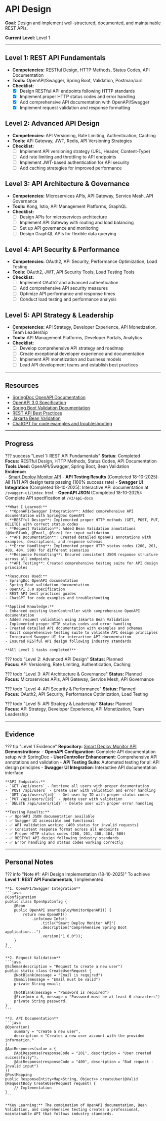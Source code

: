 # API Design

**Goal:** Design and implement well-structured, documented, and maintainable REST APIs.

**Current Level:** Level 1

---

## Level 1: REST API Fundamentals
- **Competencies:** RESTful Design, HTTP Methods, Status Codes, API Documentation
- **Tools:** OpenAPI/Swagger, Spring Boot, Validation, Postman/curl
- **Checklist:**
  - [x] Design RESTful API endpoints following HTTP standards
  - [x] Implement proper HTTP status codes and error handling
  - [x] Add comprehensive API documentation with OpenAPI/Swagger
  - [x] Implement request validation and response formatting

## Level 2: Advanced API Design
- **Competencies:** API Versioning, Rate Limiting, Authentication, Caching
- **Tools:** API Gateway, JWT, Redis, API Versioning Strategies
- **Checklist:**
  - [ ] Implement API versioning strategy (URL, Header, Content-Type)
  - [ ] Add rate limiting and throttling to API endpoints
  - [ ] Implement JWT-based authentication for API security
  - [ ] Add caching strategies for improved performance

## Level 3: API Architecture & Governance
- **Competencies:** Microservices APIs, API Gateway, Service Mesh, API Governance
- **Tools:** Kong, Istio, API Management Platforms, GraphQL
- **Checklist:**
  - [ ] Design APIs for microservices architecture
  - [ ] Implement API Gateway with routing and load balancing
  - [ ] Set up API governance and monitoring
  - [ ] Design GraphQL APIs for flexible data querying

## Level 4: API Security & Performance
- **Competencies:** OAuth2, API Security, Performance Optimization, Load Testing
- **Tools:** OAuth2, JWT, API Security Tools, Load Testing Tools
- **Checklist:**
  - [ ] Implement OAuth2 and advanced authentication
  - [ ] Add comprehensive API security measures
  - [ ] Optimize API performance and response times
  - [ ] Conduct load testing and performance analysis

## Level 5: API Strategy & Leadership
- **Competencies:** API Strategy, Developer Experience, API Monetization, Team Leadership
- **Tools:** API Management Platforms, Developer Portals, Analytics
- **Checklist:**
  - [ ] Develop comprehensive API strategy and roadmap
  - [ ] Create exceptional developer experience and documentation
  - [ ] Implement API monetization and business models
  - [ ] Lead API development teams and establish best practices

---

## Resources
- [SpringDoc OpenAPI Documentation](https://springdoc.org/)
- [OpenAPI 3.0 Specification](https://swagger.io/specification/)
- [Spring Boot Validation Documentation](https://spring.io/guides/gs/validating-form-input/)
- [REST API Best Practices](https://restfulapi.net/)
- [Jakarta Bean Validation](https://beanvalidation.org/)
- [ChatGPT for code examples and troubleshooting](https://chat.openai.com/)

---

## Progress

??? success "Level 1: REST API Fundamentals"
    **Status:** Completed  
    **Focus:** RESTful Design, HTTP Methods, Status Codes, API Documentation  
    **Tools Used:** OpenAPI/Swagger, Spring Boot, Bean Validation  
    **Evidence:**  
    - [Smart Deploy Monitor API](https://github.com/AliAlSubhi98/Upskilling/tree/main/practices/observability-cicd/smart-deploy-monitor)
    - **API Testing Results** (Completed 18-10-2025): All 11/11 API design tests passing (100% success rate)
    - **Swagger UI Integration** (Completed 18-10-2025): Interactive API documentation at `/swagger-ui/index.html`
    - **OpenAPI JSON** (Completed 18-10-2025): Complete API specification at `/v3/api-docs`
    
    **What I Learned:**
    - **OpenAPI/Swagger Integration**: Added comprehensive API documentation with SpringDoc OpenAPI
    - **RESTful Design**: Implemented proper HTTP methods (GET, POST, PUT, DELETE) with correct status codes
    - **Request Validation**: Added Bean Validation annotations (@NotBlank, @Email, @Size) for input validation
    - **API Documentation**: Created detailed OpenAPI annotations with examples, descriptions, and response schemas
    - **Error Handling**: Implemented proper HTTP status codes (200, 201, 400, 404, 500) for different scenarios
    - **Response Formatting**: Ensured consistent JSON response structure across all endpoints
    - **API Testing**: Created comprehensive testing suite for API design principles
    
    **Resources Used:**
    - SpringDoc OpenAPI documentation
    - Spring Boot validation documentation
    - OpenAPI 3.0 specification
    - REST API best practices guides
    - ChatGPT for code examples and troubleshooting
    
    **Applied Knowledge:**
    - Enhanced existing UserController with comprehensive OpenAPI documentation
    - Added request validation using Jakarta Bean Validation
    - Implemented proper HTTP status codes and error handling
    - Created detailed API documentation with examples and schemas
    - Built comprehensive testing suite to validate API design principles
    - Integrated Swagger UI for interactive API documentation
    - Ensured RESTful API design following industry standards
    
    **All Level 1 tasks completed!**

??? todo "Level 2: Advanced API Design"
    **Status:** Planned  
    **Focus:** API Versioning, Rate Limiting, Authentication, Caching

??? todo "Level 3: API Architecture & Governance"
    **Status:** Planned  
    **Focus:** Microservices APIs, API Gateway, Service Mesh, API Governance

??? todo "Level 4: API Security & Performance"
    **Status:** Planned  
    **Focus:** OAuth2, API Security, Performance Optimization, Load Testing

??? todo "Level 5: API Strategy & Leadership"
    **Status:** Planned  
    **Focus:** API Strategy, Developer Experience, API Monetization, Team Leadership

---

## Evidence

??? tip "Level 1 Evidence"
    **Repository:** [Smart Deploy Monitor API](https://github.com/AliAlSubhi98/Upskilling/tree/main/practices/observability-cicd/smart-deploy-monitor)  
    **Demonstrations:**
    - **OpenAPI Configuration**: Complete API documentation setup with SpringDoc
    - **UserController Enhancement**: Comprehensive API annotations and validation
    - **API Testing Suite**: Automated testing for all API design principles
    - **Swagger UI Integration**: Interactive API documentation interface
    
    **API Endpoints:**
    - `GET /api/users` - Retrieve all users with proper documentation
    - `POST /api/users` - Create user with validation and error handling
    - `GET /api/users/{id}` - Get user by ID with proper status codes
    - `PUT /api/users/{id}` - Update user with validation
    - `DELETE /api/users/{id}` - Delete user with proper error handling
    
    **Testing Results:**
    - ✅ OpenAPI JSON documentation available
    - ✅ Swagger UI accessible and functional
    - ✅ API validation working (400 status for invalid requests)
    - ✅ Consistent response format across all endpoints
    - ✅ Proper HTTP status codes (200, 201, 400, 404, 500)
    - ✅ RESTful API design following industry standards
    - ✅ Error handling and status codes working correctly

---

## Personal Notes

??? info "Note #1: API Design Implementation (18-10-2025)"
    To achieve **Level 1: REST API Fundamentals**, I implemented:

    **1. OpenAPI/Swagger Integration**
    ```java
    @Configuration
    public class OpenApiConfig {
        @Bean
        public OpenAPI smartDeployMonitorOpenAPI() {
            return new OpenAPI()
                .info(new Info()
                    .title("Smart Deploy Monitor API")
                    .description("Comprehensive Spring Boot application...")
                    .version("1.0.0"));
        }
    }
    ```

    **2. Request Validation**
    ```java
    @Schema(description = "Request to create a new user")
    public static class CreateUserRequest {
        @NotBlank(message = "Email is required")
        @Email(message = "Email must be valid")
        private String email;
        
        @NotBlank(message = "Password is required")
        @Size(min = 6, message = "Password must be at least 6 characters")
        private String password;
    }
    ```

    **3. API Documentation**
    ```java
    @Operation(
        summary = "Create a new user",
        description = "Creates a new user account with the provided information."
    )
    @ApiResponses(value = {
        @ApiResponse(responseCode = "201", description = "User created successfully"),
        @ApiResponse(responseCode = "400", description = "Bad request - Invalid input")
    })
    @PostMapping
    public ResponseEntity<Map<String, Object>> createUser(@Valid @RequestBody CreateUserRequest request) {
        // Implementation
    }
    ```

    **Key Learning:** The combination of OpenAPI documentation, Bean Validation, and comprehensive testing creates a professional, maintainable API that follows industry standards.